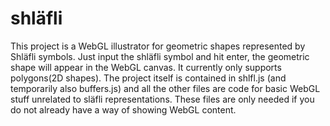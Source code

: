 # shläfli
This project is a WebGL illustrator for geometric shapes represented by Shläfli symbols. Just input the shläfli symbol and hit enter, the geometric shape will appear in the WebGL canvas. It currently only supports polygons(2D shapes).
The project itself is contained in shlfl.js (and temporarily also buffers.js) and all the other files are code for basic WebGL stuff unrelated to släfli representations. These files are only needed if you do not already have a way of showing WebGL content.
